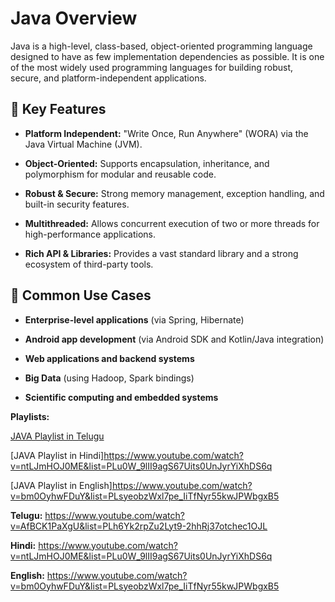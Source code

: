 # Java Overview
Java is a high-level, class-based, object-oriented programming language designed to have as few implementation dependencies as possible. It is one of the most widely used programming languages for building robust, secure, and platform-independent applications.

## 🔹 Key Features

- **Platform Independent:** "Write Once, Run Anywhere" (WORA) via the Java Virtual Machine (JVM).

- **Object-Oriented:** Supports encapsulation, inheritance, and polymorphism for modular and reusable code.

- **Robust & Secure:** Strong memory management, exception handling, and built-in security features.

- **Multithreaded:** Allows concurrent execution of two or more threads for high-performance applications.

- **Rich API & Libraries:** Provides a vast standard library and a strong ecosystem of third-party tools.

## 🔹 Common Use Cases

- **Enterprise-level applications** (via Spring, Hibernate)

- **Android app development** (via Android SDK and Kotlin/Java integration)

- **Web applications and backend systems**

- **Big Data** (using Hadoop, Spark bindings)

- **Scientific computing and embedded systems**

**Playlists:**

[JAVA Playlist in Telugu](https://www.youtube.com/watch?v=AfBCK1PaXgU&list=PLh6Yk2rpZu2Lyt9-2hhRj37otchec1OJL)

[JAVA Playlist in Hindi]https://www.youtube.com/watch?v=ntLJmHOJ0ME&list=PLu0W_9lII9agS67Uits0UnJyrYiXhDS6q

[JAVA Playlist in English]https://www.youtube.com/watch?v=bm0OyhwFDuY&list=PLsyeobzWxl7pe_IiTfNyr55kwJPWbgxB5


**Telugu:** https://www.youtube.com/watch?v=AfBCK1PaXgU&list=PLh6Yk2rpZu2Lyt9-2hhRj37otchec1OJL

**Hindi:** https://www.youtube.com/watch?v=ntLJmHOJ0ME&list=PLu0W_9lII9agS67Uits0UnJyrYiXhDS6q

**English:** https://www.youtube.com/watch?v=bm0OyhwFDuY&list=PLsyeobzWxl7pe_IiTfNyr55kwJPWbgxB5






